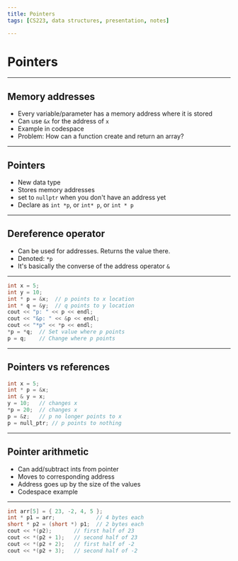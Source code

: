 ```yaml
---
title: Pointers
tags: [CS223, data structures, presentation, notes]

---
```


# Pointers

---

## Memory addresses

- Every variable/parameter has a memory address where it is stored
- Can use `&x` for the address of `x`
- Example in codespace 
- Problem: How can a function create and return an array?

---

## Pointers

- New data type
- Stores memory addresses
- set to `nullptr` when you don't have an address yet
- Declare as `int *p`, or `int* p`, or `int * p`

---

## Dereference operator

- Can be used for addresses. Returns the value there.
- Denoted: `*p`
- It's basically the converse of the address operator `&`

---

```cpp
int x = 5;
int y = 10;
int * p = &x;  // p points to x location
int * q = &y;  // q points to y location
cout << "p: " << p << endl;
cout << "&p: " << &p << endl;
cout << "*p" << *p << endl;
*p = *q;  // Set value where p points
p = q;    // Change where p points
```

---

## Pointers vs references

```cpp
int x = 5;
int * p = &x;
int & y = x;
y = 10;   // changes x
*p = 20;  // changes x
p = &z;   // p no longer points to x
p = null_ptr; // p points to nothing
```

---

## Pointer arithmetic

- Can add/subtract ints from pointer
- Moves to corresponding address
- Address goes up by the size of the values
- Codespace example

---

```cpp
int arr[5] = { 23, -2, 4, 5 };
int * p1 = arr;             // 4 bytes each
short * p2 = (short *) p1;  // 2 bytes each
cout << *(p2);       // first half of 23
cout << *(p2 + 1);   // second half of 23
cout << *(p2 + 2);   // first half of -2
cout << *(p2 + 3);   // second half of -2
```

